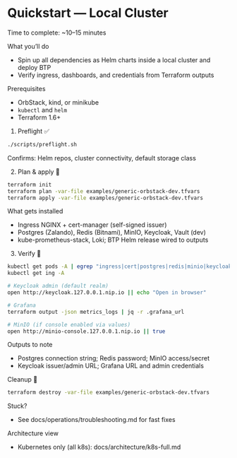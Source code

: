 # Quickstart — Local Cluster

Time to complete: ~10–15 minutes

What you’ll do
- Spin up all dependencies as Helm charts inside a local cluster and deploy BTP
- Verify ingress, dashboards, and credentials from Terraform outputs

Prerequisites
- OrbStack, kind, or minikube
- `kubectl` and `helm`
- Terraform 1.6+

1) Preflight ✅
```bash
./scripts/preflight.sh
```
Confirms: Helm repos, cluster connectivity, default storage class

2) Plan & apply 🧪
```bash
terraform init
terraform plan -var-file examples/generic-orbstack-dev.tfvars
terraform apply -var-file examples/generic-orbstack-dev.tfvars
```

What gets installed
- Ingress NGINX + cert-manager (self-signed issuer)
- Postgres (Zalando), Redis (Bitnami), MinIO, Keycloak, Vault (dev)
- kube-prometheus-stack, Loki; BTP Helm release wired to outputs

3) Verify 🔎
```bash
kubectl get pods -A | egrep "ingress|cert|postgres|redis|minio|keycloak|vault|grafana|prom|loki|settlemint"
kubectl get ing -A

# Keycloak admin (default realm)
open http://keycloak.127.0.0.1.nip.io || echo "Open in browser"

# Grafana
terraform output -json metrics_logs | jq -r .grafana_url

# MinIO (if console enabled via values)
open http://minio-console.127.0.0.1.nip.io || true
```

Outputs to note
- Postgres connection string; Redis password; MinIO access/secret
- Keycloak issuer/admin URL; Grafana URL and admin credentials

Cleanup 🧹
```bash
terraform destroy -var-file examples/generic-orbstack-dev.tfvars
```

Stuck?
- See docs/operations/troubleshooting.md for fast fixes

Architecture view
- Kubernetes only (all k8s): docs/architecture/k8s-full.md
